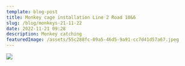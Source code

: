 ```yaml
---
template: blog-post
title: Monkey cage installation Line 2 Road 10&6
slug: /blog/monkeys-21-11-22
date: 2022-11-21 09:28
description: Monkey catching
featuredImage: /assets/55c288fc-09a5-46d5-9a91-cc7d41d57a67.jpeg
---
```

![](/assets/5856b887-42da-45a1-8b6c-92d479797f13.jpeg)